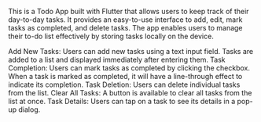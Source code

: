 
This is a Todo App built with Flutter that allows users to keep track of their day-to-day tasks. It provides an easy-to-use interface to add, edit, mark tasks as completed, and delete tasks. The app enables users to manage their to-do list effectively by storing tasks locally on the device.


Add New Tasks: Users can add new tasks using a text input field. Tasks are added to a list and displayed immediately after entering them.
Task Completion: Users can mark tasks as completed by clicking the checkbox. When a task is marked as completed, it will have a line-through effect to indicate its completion.
Task Deletion: Users can delete individual tasks from the list.
Clear All Tasks: A button is available to clear all tasks from the list at once.
Task Details: Users can tap on a task to see its details in a pop-up dialog.
